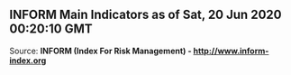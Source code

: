 ## INFORM Main Indicators as of Sat, 20 Jun 2020 00:20:10 GMT

Source: **INFORM (Index For Risk Management) - http://www.inform-index.org**